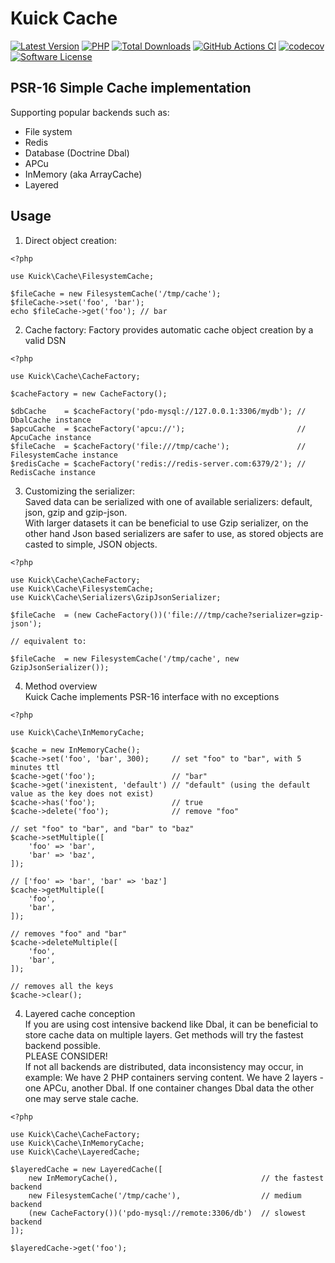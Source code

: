 # Kuick Cache
[![Latest Version](https://img.shields.io/github/release/milejko/kuick-cache.svg?cacheSeconds=3600)](https://github.com/milejko/kuick-cache/releases)
[![PHP](https://img.shields.io/badge/PHP-8.2%20|%208.3%20|%208.4-blue?logo=php&cacheSeconds=3600)](https://www.php.net)
[![Total Downloads](https://img.shields.io/packagist/dt/kuick/cache.svg?cacheSeconds=3600)](https://packagist.org/packages/kuick/cache)
[![GitHub Actions CI](https://github.com/milejko/kuick-cache/actions/workflows/ci.yml/badge.svg)](https://github.com/milejko/kuick-cache/actions/workflows/ci.yml)
[![codecov](https://codecov.io/gh/milejko/kuick-cache/graph/badge.svg?token=80QEBDHGPH)](https://codecov.io/gh/milejko/kuick-cache)
[![Software License](https://img.shields.io/badge/license-MIT-brightgreen.svg?cacheSeconds=14400)](LICENSE)

## PSR-16 Simple Cache implementation
Supporting popular backends such as:
- File system
- Redis
- Database (Doctrine Dbal)
- APCu
- InMemory (aka ArrayCache)
- Layered

## Usage
1. Direct object creation:
```
<?php

use Kuick\Cache\FilesystemCache;

$fileCache = new FilesystemCache('/tmp/cache');
$fileCache->set('foo', 'bar');
echo $fileCache->get('foo'); // bar
```
2. Cache factory:
Factory provides automatic cache object creation by a valid DSN
```
<?php

use Kuick\Cache\CacheFactory;

$cacheFactory = new CacheFactory();

$dbCache    = $cacheFactory('pdo-mysql://127.0.0.1:3306/mydb'); // DbalCache instance
$apcuCache  = $cacheFactory('apcu://');                         // ApcuCache instance
$fileCache  = $cacheFactory('file:///tmp/cache');               // FilesystemCache instance
$redisCache = $cacheFactory('redis://redis-server.com:6379/2'); // RedisCache instance
```
3. Customizing the serializer:<br>
Saved data can be serialized with one of available serializers: default, json, gzip and gzip-json.<br>
With larger datasets it can be beneficial to use Gzip serializer, on the other hand Json based serializers are safer to use, as stored objects are casted to simple, JSON objects.
```
<?php

use Kuick\Cache\CacheFactory;
use Kuick\Cache\FilesystemCache;
use Kuick\Cache\Serializers\GzipJsonSerializer;

$fileCache  = (new CacheFactory())('file:///tmp/cache?serializer=gzip-json');

// equivalent to:

$fileCache  = new FilesystemCache('/tmp/cache', new GzipJsonSerializer());
```

4. Method overview<br>
Kuick Cache implements PSR-16 interface with no exceptions
```
<?php

use Kuick\Cache\InMemoryCache;

$cache = new InMemoryCache();
$cache->set('foo', 'bar', 300);     // set "foo" to "bar", with 5 minutes ttl
$cache->get('foo');                 // "bar"
$cache->get('inexistent, 'default') // "default" (using the default value as the key does not exist)
$cache->has('foo');                 // true
$cache->delete('foo');              // remove "foo"

// set "foo" to "bar", and "bar" to "baz"
$cache->setMultiple([
    'foo' => 'bar',
    'bar' => 'baz',
]);

// ['foo' => 'bar', 'bar' => 'baz']
$cache->getMultiple([
    'foo',
    'bar',
]);

// removes "foo" and "bar"
$cache->deleteMultiple([
    'foo',
    'bar',
]);

// removes all the keys
$cache->clear();
```
4. Layered cache conception<br>
If you are using cost intensive backend like Dbal, it can be beneficial to store cache data
on multiple layers. Get methods will try the fastest backend possible.<br>
PLEASE CONSIDER!<br>
If not all backends are distributed, data inconsistency may occur, in example:
We have 2 PHP containers serving content. We have 2 layers - one APCu, another Dbal.
If one container changes Dbal data the other one may serve stale cache.
```
<?php

use Kuick\Cache\CacheFactory;
use Kuick\Cache\InMemoryCache;
use Kuick\Cache\LayeredCache;

$layeredCache = new LayeredCache([
    new InMemoryCache(),                                // the fastest backend
    new FilesystemCache('/tmp/cache'),                  // medium backend
    (new CacheFactory())('pdo-mysql://remote:3306/db')  // slowest backend
]);

$layeredCache->get('foo');
```